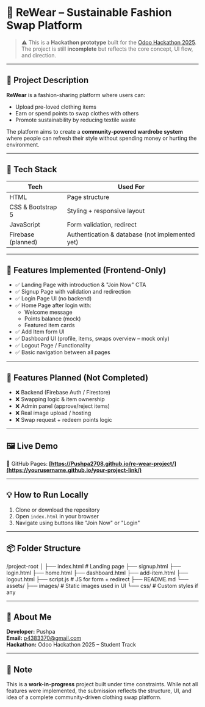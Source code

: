 # 👕 ReWear – Sustainable Fashion Swap Platform

> ⚠️ This is a **Hackathon prototype** built for the [Odoo Hackathon 2025](https://www.odoo.com/event/odoo-hackathon-2025-7644/register). The project is still **incomplete** but reflects the core concept, UI flow, and direction.

---

## 🌱 Project Description

**ReWear** is a fashion-sharing platform where users can:

- Upload pre-loved clothing items
- Earn or spend points to swap clothes with others
- Promote sustainability by reducing textile waste

The platform aims to create a **community-powered wardrobe system** where people can refresh their style without spending money or hurting the environment.

---

## 🚀 Tech Stack

| Tech         | Used For                |
|--------------|--------------------------|
| HTML         | Page structure           |
| CSS & Bootstrap 5 | Styling + responsive layout |
| JavaScript   | Form validation, redirect |
| Firebase (planned) | Authentication & database (not implemented yet) |

---

## 📁 Features Implemented (Frontend-Only)

- ✅ Landing Page with introduction & "Join Now" CTA
- ✅ Signup Page with validation and redirection
- ✅ Login Page UI (no backend)
- ✅ Home Page after login with:
  - Welcome message
  - Points balance (mock)
  - Featured item cards
- ✅ Add Item form UI
- ✅ Dashboard UI (profile, items, swaps overview – mock only)
- ✅ Logout Page / Functionality
- ✅ Basic navigation between all pages

---

## 🔧 Features Planned (Not Completed)

- ❌ Backend (Firebase Auth / Firestore)
- ❌ Swapping logic & item ownership
- ❌ Admin panel (approve/reject items)
- ❌ Real image upload / hosting
- ❌ Swap request + redeem points logic

---

## 🖼️ Live Demo

🔗 GitHub Pages: **[https://Pushpa2708.github.io/re-wear-project/](https://yourusername.github.io/your-project-link/)**  


---

## 💡 How to Run Locally

1. Clone or download the repository
2. Open `index.html` in your browser
3. Navigate using buttons like "Join Now" or "Login"

---

## 📦 Folder Structure

/project-root
│
├── index.html # Landing page
├── signup.html
├── login.html
├── home.html
├── dashboard.html
├── add-item.html
├── logout.html
├── script.js # JS for form + redirect
├── README.md
└── assets/
├── images/ # Static images used in UI
└── css/ # Custom styles if any



---

## 🙋 About Me

**Developer:** Pushpa  
**Email:** p4383370@gmail.com  
**Hackathon:** Odoo Hackathon 2025 – Student Track  

---

## 🙏 Note

This is a **work-in-progress** project built under time constraints. While not all features were implemented, the submission reflects the structure, UI, and idea of a complete community-driven clothing swap platform.


